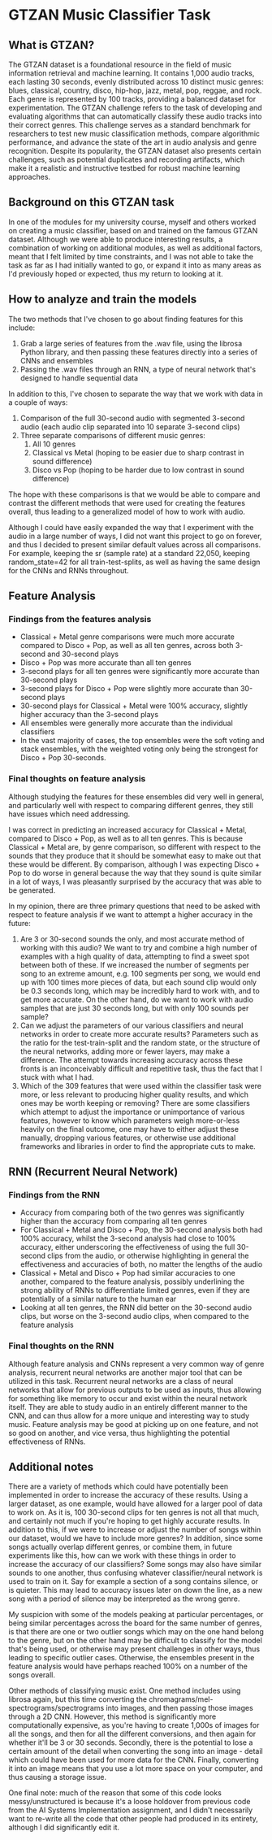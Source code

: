 # GTZAN Music Classifier Task

## What is GTZAN?

The GTZAN dataset is a foundational resource in the field of music information retrieval and machine learning. It contains 1,000 audio tracks, each lasting 30 seconds, evenly distributed across 10 distinct music genres: blues, classical, country, disco, hip-hop, jazz, metal, pop, reggae, and rock. Each genre is represented by 100 tracks, providing a balanced dataset for experimentation. The GTZAN challenge refers to the task of developing and evaluating algorithms that can automatically classify these audio tracks into their correct genres. This challenge serves as a standard benchmark for researchers to test new music classification methods, compare algorithmic performance, and advance the state of the art in audio analysis and genre recognition. Despite its popularity, the GTZAN dataset also presents certain challenges, such as potential duplicates and recording artifacts, which make it a realistic and instructive testbed for robust machine learning approaches.

## Background on this GTZAN task

In one of the modules for my university course, myself and others worked on creating a music classifier, based on and trained on the famous GTZAN dataset. Although we were able to produce interesting results, a combination of working on additional modules, as well as additional factors, meant that I felt limited by time constraints, and I was not able to take the task as far as I had initially wanted to go, or expand it into as many areas as I'd previously hoped or expected, thus my return to looking at it.

## How to analyze and train the models

The two methods that I've chosen to go about finding features for this include:

1. Grab a large series of features from the .wav file, using the librosa Python library, and then passing these features directly into a series of CNNs and ensembles
2. Passing the .wav files through an RNN, a type of neural network that's designed to handle sequential data

In addition to this, I've chosen to separate the way that we work with data in a couple of ways:

1. Comparison of the full 30-second audio with segmented 3-second audio (each audio clip separated into 10 separate 3-second clips)
2. Three separate comparisons of different music genres:
   1. All 10 genres
   2. Classical vs Metal (hoping to be easier due to sharp contrast in sound difference)
   3. Disco vs Pop (hoping to be harder due to low contrast in sound difference)

The hope with these comparisons is that we would be able to compare and contrast the different methods that were used for creating the features overall, thus leading to a generalized model of how to work with audio.

Although I could have easily expanded the way that I experiment with the audio in a large number of ways, I did not want this project to go on forever, and thus I decided to present similar default values across all comparisons. For example, keeping the sr (sample rate) at a standard 22,050, keeping random_state=42 for all train-test-splits, as well as having the same design for the CNNs and RNNs throughout.

## Feature Analysis

### Findings from the features analysis

- Classical + Metal genre comparisons were much more accurate compared to Disco + Pop, as well as all ten genres, across both 3-second and 30-second plays
- Disco + Pop was more accurate than all ten genres
- 3-second plays for all ten genres were significantly more accurate than 30-second plays
- 3-second plays for Disco + Pop were slightly more accurate than 30-second plays
- 30-second plays for Classical + Metal were 100% accuracy, slightly higher accuracy than the 3-second plays
- All ensembles were generally more accurate than the individual classifiers
- In the vast majority of cases, the top ensembles were the soft voting and stack ensembles, with the weighted voting only being the strongest for Disco + Pop 30-seconds.

### Final thoughts on feature analysis

Although studying the features for these ensembles did very well in general, and particularly well with respect to comparing different genres, they still have issues which need addressing.

I was correct in predicting an increased accuracy for Classical + Metal, compared to Disco + Pop, as well as to all ten genres. This is because Classical + Metal are, by genre comparison, so different with respect to the sounds that they produce that it should be somewhat easy to make out that these would be different. By comparison, although I was expecting Disco + Pop to do worse in general because the way that they sound is quite similar in a lot of ways, I was pleasantly surprised by the accuracy that was able to be generated.

In my opinion, there are three primary questions that need to be asked with respect to feature analysis if we want to attempt a higher accuracy in the future:

1. Are 3 or 30-second sounds the only, and most accurate method of working with this audio? We want to try and combine a high number of examples with a high quality of data, attempting to find a sweet spot between both of these. If we increased the number of segments per song to an extreme amount, e.g. 100 segments per song, we would end up with 100 times more pieces of data, but each sound clip would only be 0.3 seconds long, which may be incredibly hard to work with, and to get more accurate. On the other hand, do we want to work with audio samples that are just 30 seconds long, but with only 100 sounds per sample?
2. Can we adjust the parameters of our various classifiers and neural networks in order to create more accurate results? Parameters such as the ratio for the test-train-split and the random state, or the structure of the neural networks, adding more or fewer layers, may make a difference. The attempt towards increasing accuracy across these fronts is an inconceivably difficult and repetitive task, thus the fact that I stuck with what I had.
3. Which of the 309 features that were used within the classifier task were more, or less relevant to producing higher quality results, and which ones may be worth keeping or removing? There are some classifiers which attempt to adjust the importance or unimportance of various features, however to know which parameters weigh more-or-less heavily on the final outcome, one may have to either adjust these manually, dropping various features, or otherwise use additional frameworks and libraries in order to find the appropriate cuts to make.

## RNN (Recurrent Neural Network)

### Findings from the RNN

- Accuracy from comparing both of the two genres was significantly higher than the accuracy from comparing all ten genres
- For Classical + Metal and Disco + Pop, the 30-second analysis both had 100% accuracy, whilst the 3-second analysis had close to 100% accuracy, either underscoring the effectiveness of using the full 30-second clips from the audio, or otherwise highlighting in general the effectiveness and accuracies of both, no matter the lengths of the audio
- Classical + Metal and Disco + Pop had similar accuracies to one another, compared to the feature analysis, possibly underlining the strong ability of RNNs to differentiate limited genres, even if they are potentially of a similar nature to the human ear
- Looking at all ten genres, the RNN did better on the 30-second audio clips, but worse on the 3-second audio clips, when compared to the feature analysis

### Final thoughts on the RNN

Although feature analysis and CNNs represent a very common way of genre analysis, recurrent neural networks are another major tool that can be utilized in this task. Recurrent neural networks are a class of neural networks that allow for previous outputs to be used as inputs, thus allowing for something like memory to occur and exist within the neural network itself. They are able to study audio in an entirely different manner to the CNN, and can thus allow for a more unique and interesting way to study music. Feature analysis may be good at picking up on one feature, and not so good on another, and vice versa, thus highlighting the potential effectiveness of RNNs.

## Additional notes

There are a variety of methods which could have potentially been implemented in order to increase the accuracy of these results. Using a larger dataset, as one example, would have allowed for a larger pool of data to work on. As it is, 100 30-second clips for ten genres is not all that much, and certainly not much if you're hoping to get highly accurate results. In addition to this, if we were to increase or adjust the number of songs within our dataset, would we have to include more genres? In addition, since some songs actually overlap different genres, or combine them, in future experiments like this, how can we work with these things in order to increase the accuracy of our classifiers? Some songs may also have similar sounds to one another, thus confusing whatever classifier/neural network is used to train on it. Say for example a section of a song contains silence, or is quieter. This may lead to accuracy issues later on down the line, as a new song with a period of silence may be interpreted as the wrong genre.

My suspicion with some of the models peaking at particular percentages, or being similar percentages across the board for the same number of genres, is that there are one or two outlier songs which may on the one hand belong to the genre, but on the other hand may be difficult to classify for the model that's being used, or otherwise may present challenges in other ways, thus leading to specific outlier cases. Otherwise, the ensembles present in the feature analysis would have perhaps reached 100% on a number of the songs overall.

Other methods of classifying music exist. One method includes using librosa again, but this time converting the chromagrams/mel-spectrograms/spectrograms into images, and then passing those images through a 2D CNN. However, this method is significantly more computationally expensive, as you're having to create 1,000s of images for all the songs, and then for all the different conversions, and then again for whether it'll be 3 or 30 seconds. Secondly, there is the potential to lose a certain amount of the detail when converting the song into an image - detail which could have been used for more data for the CNN. Finally, converting it into an image means that you use a lot more space on your computer, and thus causing a storage issue.

One final note: much of the reason that some of this code looks messy/unstructured is because it's a loose holdover from previous code from the AI Systems Implementation assignment, and I didn't necessarily want to re-write all the code that other people had produced in its entirety, although I did significantly edit it.
